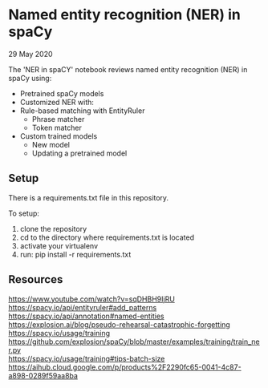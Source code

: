 # Named entity recognition (NER) in spaCy
29 May 2020
  
The 'NER in spaCY' notebook reviews named entity recognition (NER) in spaCy using:
* Pretrained spaCy models
* Customized NER with:
 * Rule-based matching with EntityRuler
   * Phrase matcher
   * Token matcher
 * Custom trained models
   * New model
   * Updating a pretrained model

## Setup

There is a requirements.txt file in this repository.

To setup:
1. clone the repository
2. cd to the directory where requirements.txt is located
3. activate your virtualenv
4. run: pip install -r requirements.txt

## Resources

https://www.youtube.com/watch?v=sqDHBH9IjRU  
https://spacy.io/api/entityruler#add_patterns  
https://spacy.io/api/annotation#named-entities  
https://explosion.ai/blog/pseudo-rehearsal-catastrophic-forgetting  
https://spacy.io/usage/training  
https://github.com/explosion/spaCy/blob/master/examples/training/train_ner.py  
https://spacy.io/usage/training#tips-batch-size  
https://aihub.cloud.google.com/p/products%2F2290fc65-0041-4c87-a898-0289f59aa8ba  
